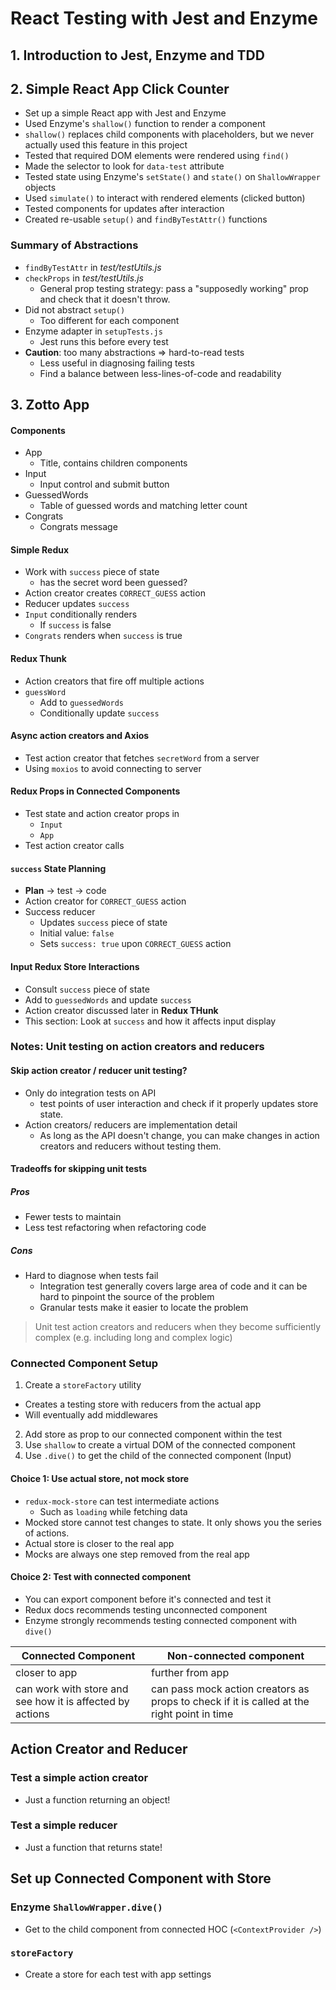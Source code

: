 # React Testing with Jest and Enzyme

## 1. Introduction to Jest, Enzyme and TDD

## 2. Simple React App Click Counter

- Set up a simple React app with Jest and Enzyme
- Used Enzyme's `shallow()` function to render a component
- `shallow()` replaces child components with placeholders, but we never actually used this feature in this project
- Tested that required DOM elements were rendered using `find()`
- Made the selector to look for `data-test` attribute
- Tested state using Enzyme's `setState()` and `state()` on `ShallowWrapper` objects
- Used `simulate()` to interact with rendered elements (clicked button)
- Tested components for updates after interaction
- Created re-usable `setup()` and `findByTestAttr()` functions

### Summary of Abstractions

- `findByTestAttr` in _test/testUtils.js_
- `checkProps` in _test/testUtils.js_
  - General prop testing strategy: pass a "supposedly working" prop and check that it doesn't throw.
- Did not abstract `setup()`
  - Too different for each component
- Enzyme adapter in `setupTests.js`
  - Jest runs this before every test
- **Caution**: too many abstractions => hard-to-read tests
  - Less useful in diagnosing failing tests
  - Find a balance between less-lines-of-code and readability

## 3. Zotto App

#### Components

- App
  - Title, contains children components
- Input
  - Input control and submit button
- GuessedWords
  - Table of guessed words and matching letter count
- Congrats
  - Congrats message

#### Simple Redux

- Work with `success` piece of state
  - has the secret word been guessed?
- Action creator creates `CORRECT_GUESS` action
- Reducer updates `success`
- `Input` conditionally renders
  - If `success` is false
- `Congrats` renders when `success` is true

#### Redux Thunk

- Action creators that fire off multiple actions
- `guessWord`
  - Add to `guessedWords`
  - Conditionally update `success`

#### Async action creators and Axios

- Test action creator that fetches `secretWord` from a server
- Using `moxios` to avoid connecting to server

#### Redux Props in Connected Components

- Test state and action creator props in
  - `Input`
  - `App`
- Test action creator calls

#### `success` State Planning

- **Plan** -> test -> code
- Action creator for `CORRECT_GUESS` action
- Success reducer
  - Updates `success` piece of state
  - Initial value: `false`
  - Sets `success: true` upon `CORRECT_GUESS` action

#### Input Redux Store Interactions

- Consult `success` piece of state
- Add to `guessedWords` and update `success`
- Action creator discussed later in **Redux THunk**
- This section: Look at `success` and how it affects input display

### Notes: Unit testing on action creators and reducers

#### Skip action creator / reducer unit testing?

- Only do integration tests on API
  - test points of user interaction and check if it properly updates store state.
- Action creators/ reducers are implementation detail
  - As long as the API doesn't change, you can make changes in action creators and reducers without testing them.

#### Tradeoffs for skipping unit tests

##### Pros

- Fewer tests to maintain
- Less test refactoring when refactoring code

##### Cons

- Hard to diagnose when tests fail
  - Integration test generally covers large area of code and it can be hard to pinpoint the source of the problem
  - Granular tests make it easier to locate the problem

> Unit test action creators and reducers when they become sufficiently complex (e.g. including long and complex logic)

### Connected Component Setup

1. Create a `storeFactory` utility

- Creates a testing store with reducers from the actual app
- Will eventually add middlewares

2. Add store as prop to our connected component within the test
3. Use `shallow` to create a virtual DOM of the connected component
4. Use `.dive()` to get the child of the connected component (Input)

#### Choice 1: Use actual store, not mock store

- `redux-mock-store` can test intermediate actions
  - Such as `loading` while fetching data
- Mocked store cannot test changes to state. It only shows you the series of actions.
- Actual store is closer to the real app
- Mocks are always one step removed from the real app

#### Choice 2: Test with connected component

- You can export component before it's connected and test it
- Redux docs recommends testing unconnected component
- Enzyme strongly recommends testing connected component with `dive()`

| Connected Component                                       | Non-connected component                                                                    |
| --------------------------------------------------------- | ------------------------------------------------------------------------------------------ |
| closer to app                                             | further from app                                                                           |
| can work with store and see how it is affected by actions | can pass mock action creators as props to check if it is called at the right point in time |

## Action Creator and Reducer

### Test a simple action creator

- Just a function returning an object!

### Test a simple reducer

- Just a function that returns state!

## Set up Connected Component with Store

### Enzyme `ShallowWrapper.dive()`

- Get to the child component from connected HOC (`<ContextProvider />`)

### `storeFactory`

- Create a store for each test with app settings
